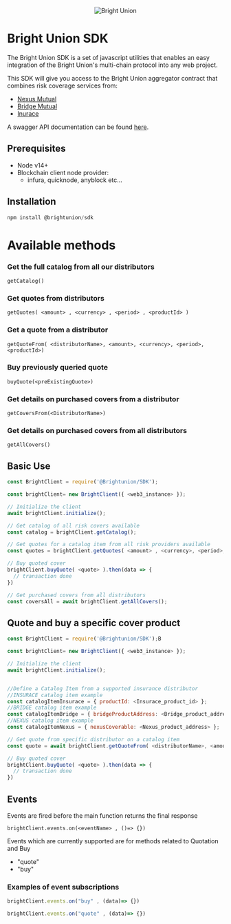 <p align="center">
  <img src="https://img.api.cryptorank.io/coins/bright%20union%201628151410793.png" alt="Bright Union"/>
</p>

# Bright Union SDK
The Bright Union SDK is a set of javascript utilities that enables an easy integration of the Bright Union's multi-chain protocol into any web project.

This SDK will give you access to the Bright Union aggregator contract that combines risk coverage services from:

- [Nexus Mutual](https://nexusmutual.io/)
- [Bridge Mutual](https://www.bridgemutual.io/)
- [Inurace](https://www.insurace.io/)

A swagger API documentation can be found [here](http://api.brightunion.io/protocol/api-docs/).
## Prerequisites

- Node v14+
- Blockchain client node provider:
    - infura, quicknode, anyblock etc...

## Installation

```javascript
npm install @brightunion/sdk
```
# Available methods

### Get the full catalog from all our distributors
```
getCatalog()
```

### Get quotes from distributors
```
getQuotes( <amount> , <currency> , <period> , <productId> )
```

### Get a quote from a distributor
```
getQuoteFrom( <distributorName>, <amount>, <currency>, <period>, <productId>)
```

### Buy previously queried quote
```
buyQuote(<preExistingQuote>)
```

### Get details on purchased covers from a distributor
```
getCoversFrom(<DistributorName>)
```

### Get details on purchased covers from all distributors
```
getAllCovers()
```

## Basic Use

```javascript
const BrightClient = require('@Brightunion/SDK');

const brightClient= new BrightClient({ <web3_instance> });

// Initialize the client
await brightClient.initialize();

// Get catalog of all risk covers available
const catalog = brightClient.getCatalog();

// Get quotes for a catalog item from all risk providers available
const quotes = brightClient.getQuotes( <amount> , <currency>, <period>, <catalog_item> )

// Buy quoted cover
brightClient.buyQuote( <quote> ).then(data => {
  // transaction done
})

// Get purchased covers from all distributors
const coversAll = await brightClient.getAllCovers();

```

## Quote and buy a specific cover product

```javascript
const BrightClient = require('@Brightunion/SDK');B

const brightClient= new BrightClient({ <web3_instance> });

// Initialize the client
await brightClient.initialize();


//Define a Catalog Item from a supported insurance distributor
//INSURACE catalog item example
const catalogItemInsurace = { productId: <Insurace_product_id> };
//BRIDGE catalog item example
const catalogItemBridge = { bridgeProductAddress: <Bridge_product_address> };
//NEXUS catalog item example
const catalogItemNexus = { nexusCoverable: <Nexus_product_address> };

// Get quote from specific distributor on a catalog item
const quote = await brightClient.getQuoteFrom( <distributorName>, <amount> , <currency>, <period>, <catalog_item>);

// Buy quoted cover
brightClient.buyQuote( <quote> ).then(data => {
  // transaction done
})

```

## Events
Events are fired before the main function returns the final response

```
brightClient.events.on(<eventName> , ()=> {})
```
Events which are currently supported are for methods related to Quotation and Buy
- "quote"
- "buy"

### Examples of event subscriptions

```javascript
brightClient.events.on("buy" , (data)=> {})

brightClient.events.on("quote" , (data)=> {})
```

<!-- ## Currently supported distributors
- InsurAce
- Ethereum - ETH
- Binance smart chain -
- Polygon
- Nexus -->



<!-- ## Methods -->
